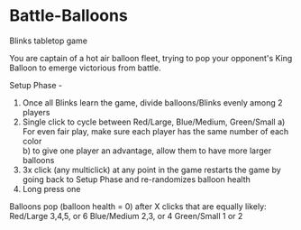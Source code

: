 # Battle-Balloons
Blinks tabletop game

You are captain of a hot air balloon fleet, trying to pop your opponent's King Balloon to emerge victorious from battle.

Setup Phase -
1. Once all Blinks learn the game, divide balloons/Blinks evenly among 2 players
2. Single click to cycle between Red/Large, Blue/Medium, Green/Small
  a) For even fair play, make sure each player has the same number of each color  
  b) to give one player an advantage, allow them to have more larger balloons
4. 3x click (any multiclick) at any point in the game restarts the game by going back to Setup Phase and re-randomizes balloon health
5. Long press one 

Balloons pop (balloon health = 0) after X clicks that are equally likely:
  Red/Large 3,4,5, or 6 
  Blue/Medium 2,3, or 4
  Green/Small 1 or 2
